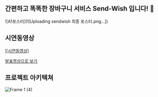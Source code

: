 ## 간편하고 똑똑한 장바구니 서비스 Send-Wish 입니다! 👋
![A1포스터](![Uploading sendwish 최종 포스터.png…])





## 시연동영상
[![시연동영상]](https://user-images.githubusercontent.com/96214306/215988388-8cd30df1-07b9-41d4-8fba-0d9aa4584e4c.mp4)

[발표영상으로 보기](https://youtu.be/iwOKAPlsYRA)



## 프로젝트 아키텍쳐
![Frame 1 (4)](https://user-images.githubusercontent.com/64846408/215982951-a6c62f86-82ef-4bdf-8560-0e22f108d1ae.png)


